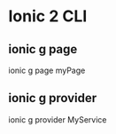 # Ionic 2 CLI

## ionic g page <PageName>
ionic g page myPage

## ionic g provider <ServiceName>
ionic g provider MyService
